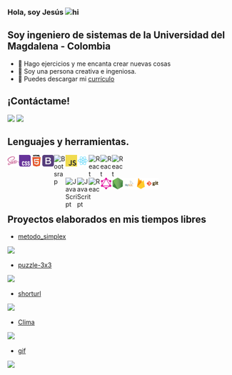 ### Hola, soy Jesús <img src="https://user-images.githubusercontent.com/1303154/88677602-1635ba80-d120-11ea-84d8-d263ba5fc3c0.gif" width="28px" alt="hi">

## Soy ingeniero de sistemas de la Universidad del Magdalena - Colombia

- 👯 Hago ejercicios y me encanta crear nuevas cosas
- 🤔 Soy una persona creativa e ingeniosa.
- 💬 Puedes descargar mi [currículo](https://universidadmag-my.sharepoint.com/:b:/g/personal/jesuslopezef_unimagdalena_edu_co/EedHMOjLRwRNli2rAg5_laUBzBlmpFILoL5yvg0Xfi5wYQ?e=VdPFzT)

## ¡Contáctame! 
[<img src="http://www.marketing-branding.cl/wp-content/uploads/2014/02/linkedin-logo-marketingbuilding.png" width="30px">](https://www.linkedin.com/in/jesus-eduardo-lopez-florez-892361219/)
[<img src="https://upload.wikimedia.org/wikipedia/commons/thumb/6/6b/WhatsApp.svg/1200px-WhatsApp.svg.png" width="30px">](wa.link/22klzc)

## Lenguajes y herramientas.

<img align="left" alt="Sass" width="26px" src="https://raw.githubusercontent.com/github/explore/80688e429a7d4ef2fca1e82350fe8e3517d3494d/topics/sass/sass.png" />
<img align="left" alt="CSS3" width="26px" src="https://raw.githubusercontent.com/github/explore/80688e429a7d4ef2fca1e82350fe8e3517d3494d/topics/css/css.png" />
<img align="left" alt="HTML5" width="26px" src="https://raw.githubusercontent.com/github/explore/80688e429a7d4ef2fca1e82350fe8e3517d3494d/topics/html/html.png" />
<img align="left" alt="Bootsrap" width="26px" src="https://raw.githubusercontent.com/github/explore/80688e429a7d4ef2fca1e82350fe8e3517d3494d/topics/bootstrap/bootstrap.png" />
<img align="left" alt="Bootsrap" width="26px" src="https://react.semantic-ui.com/logo.png" />
<img align="left" alt="JavaScript" width="26px" src="https://raw.githubusercontent.com/github/explore/80688e429a7d4ef2fca1e82350fe8e3517d3494d/topics/javascript/javascript.png" />
<img align="left" alt="React" width="26px" src="https://raw.githubusercontent.com/github/explore/80688e429a7d4ef2fca1e82350fe8e3517d3494d/topics/react/react.png" />
<img align="left" alt="React" width="26px" src="https://raw.githubusercontent.com/kristerkari/react-native-svg-transformer/master/images/react-native-logo.png" />
<img align="left" alt="React" width="26px" src="https://sg.com.mx/sites/default/files/styles/570x500/public/images/angular-logo.png?itok=_4hR0cNu" />
<img align="left" alt="React" width="26px" src="http://tech.tribalyte.eu/wp-content/uploads/2018/05/ionic.png" />
<br />
<br />
<br />
<img align="left" alt="JavaScript" width="26px" src="https://upload.wikimedia.org/wikipedia/commons/thumb/c/c3/Python-logo-notext.svg/1200px-Python-logo-notext.svg.png" />
<img align="left" alt="JavaScript" width="26px" src="https://upload.wikimedia.org/wikipedia/commons/2/27/PHP-logo.svg" />
<img align="left" alt="React" width="26px" src="https://upload.wikimedia.org/wikipedia/commons/thumb/9/9a/Laravel.svg/1200px-Laravel.svg.png" />
<img align="left" alt="GraphQL" width="26px" src="https://raw.githubusercontent.com/github/explore/80688e429a7d4ef2fca1e82350fe8e3517d3494d/topics/graphql/graphql.png" />
<img align="left" alt="Node.js" width="26px" src="https://raw.githubusercontent.com/github/explore/80688e429a7d4ef2fca1e82350fe8e3517d3494d/topics/nodejs/nodejs.png" />
<img align="left" alt="MySQL" width="26px" src="https://raw.githubusercontent.com/github/explore/80688e429a7d4ef2fca1e82350fe8e3517d3494d/topics/mysql/mysql.png" />
<img align="left" alt="firebase" width="26px" src="https://raw.githubusercontent.com/github/explore/80688e429a7d4ef2fca1e82350fe8e3517d3494d/topics/firebase/firebase.png" />
<img align="left" alt="Git" width="26px" src="https://raw.githubusercontent.com/github/explore/80688e429a7d4ef2fca1e82350fe8e3517d3494d/topics/git/git.png" />
<br />
<br />
<br />

## Proyectos elaborados en mis tiempos libres
* [metodo_simplex](https://github.com/jeespoping/metodo_simplex)
<img src="https://media.giphy.com/media/BbTDAS1r0aiXs6MEpq/giphy.gif" width="500">

* [puzzle-3x3](https://github.com/jeespoping/puzzle-3x3)
<img src="https://media.giphy.com/media/ogRwNxl5Fy4aQ8Rcg6/giphy.gif" width="500" >

* [shorturl](https://github.com/jeespoping/shorturl)
<img src="https://media.giphy.com/media/yryW8on49zE79DfafZ/giphy.gif" width="600">

* [Clima](https://github.com/jeespoping/clima)
<img src="https://media.giphy.com/media/Me9JPKJopMant3hdme/giphy.gif" width="500" >

* [gif](https://github.com/jeespoping/gif) 
<img src="https://media.giphy.com/media/Gj5DfTnqDdlU0qOwPH/giphy.gif" width="500" >


